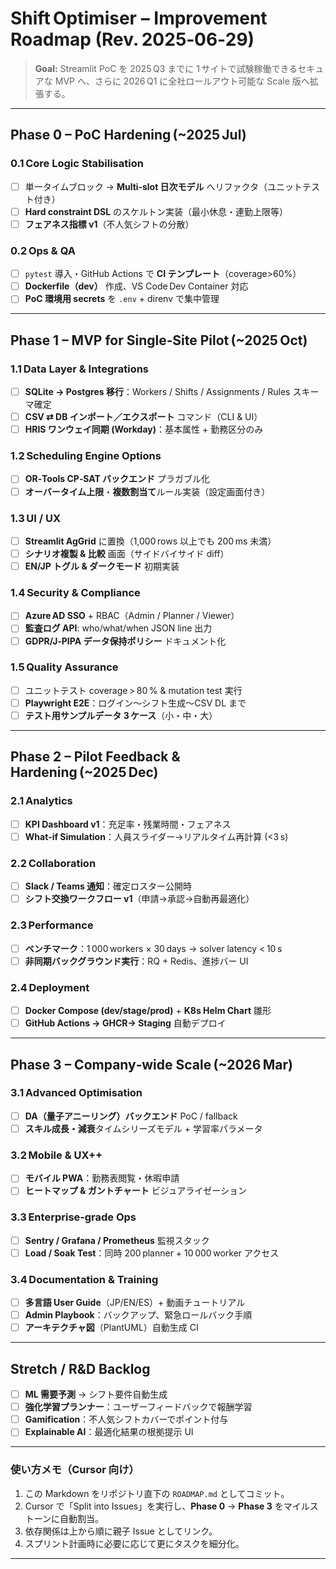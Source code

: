 # Shift Optimiser – Improvement Roadmap (Rev. 2025‑06‑29)

> **Goal:** Streamlit PoC を 2025 Q3 までに 1 サイトで試験稼働できるセキュアな MVP へ、さらに 2026 Q1 に全社ロールアウト可能な Scale 版へ拡張する。

---

## Phase 0 – PoC Hardening (~2025 Jul)
### 0.1 Core Logic Stabilisation
- [ ] 単一タイムブロック → **Multi‑slot 日次モデル** へリファクタ（ユニットテスト付き）
- [ ] **Hard constraint DSL** のスケルトン実装（最小休息・連勤上限等）
- [ ] **フェアネス指標 v1**（不人気シフトの分散）

### 0.2 Ops & QA
- [ ] `pytest` 導入・GitHub Actions で **CI テンプレート**（coverage>60%）
- [ ] **Dockerfile（dev）** 作成、VS Code Dev Container 対応  
- [ ] **PoC 環境用 secrets** を `.env` + direnv で集中管理

---

## Phase 1 – MVP for Single‑Site Pilot (~2025 Oct)
### 1.1 Data Layer & Integrations
- [ ] **SQLite → Postgres 移行**：Workers / Shifts / Assignments / Rules スキーマ確定
- [ ] **CSV ⇄ DB インポート／エクスポート** コマンド（CLI & UI）
- [ ] **HRIS ワンウェイ同期 (Workday)**：基本属性 + 勤務区分のみ

### 1.2 Scheduling Engine Options
- [ ] **OR‑Tools CP‑SAT バックエンド** プラガブル化
- [ ] **オーバータイム上限**・**複数割当て**ルール実装（設定画面付き）

### 1.3 UI / UX
- [ ] **Streamlit AgGrid** に置換（1,000 rows 以上でも 200 ms 未満）
- [ ] **シナリオ複製 & 比較** 画面（サイドバイサイド diff）
- [ ] **EN/JP トグル & ダークモード** 初期実装

### 1.4 Security & Compliance
- [ ] **Azure AD SSO** + RBAC（Admin / Planner / Viewer）
- [ ] **監査ログ API**: who/what/when JSON line 出力
- [ ] **GDPR/J‑PIPA データ保持ポリシー** ドキュメント化

### 1.5 Quality Assurance
- [ ] ユニットテスト coverage > 80 % & mutation test 実行
- [ ] **Playwright E2E**：ログイン〜シフト生成〜CSV DL まで
- [ ] **テスト用サンプルデータ 3 ケース**（小・中・大）

---

## Phase 2 – Pilot Feedback & Hardening (~2025 Dec)
### 2.1 Analytics
- [ ] **KPI Dashboard v1**：充足率・残業時間・フェアネス
- [ ] **What‑if Simulation**：人員スライダー→リアルタイム再計算 (<3 s)

### 2.2 Collaboration
- [ ] **Slack / Teams 通知**：確定ロスター公開時
- [ ] **シフト交換ワークフロー v1**（申請→承認→自動再最適化）

### 2.3 Performance
- [ ] **ベンチマーク**：1 000 workers × 30 days → solver latency < 10 s
- [ ] **非同期バックグラウンド実行**：RQ + Redis、進捗バー UI

### 2.4 Deployment
- [ ] **Docker Compose (dev/stage/prod)** + **K8s Helm Chart** 雛形
- [ ] **GitHub Actions → GHCR→ Staging** 自動デプロイ

---

## Phase 3 – Company‑wide Scale (~2026 Mar)
### 3.1 Advanced Optimisation
- [ ] **DA（量子アニーリング）バックエンド** PoC / fallback
- [ ] **スキル成長・減衰**タイムシリーズモデル + 学習率パラメータ

### 3.2 Mobile & UX++
- [ ] **モバイル PWA**：勤務表閲覧・休暇申請
- [ ] **ヒートマップ & ガントチャート** ビジュアライゼーション

### 3.3 Enterprise‑grade Ops
- [ ] **Sentry / Grafana / Prometheus** 監視スタック
- [ ] **Load / Soak Test**：同時 200 planner + 10 000 worker アクセス

### 3.4 Documentation & Training
- [ ] **多言語 User Guide**（JP/EN/ES）+ 動画チュートリアル
- [ ] **Admin Playbook**：バックアップ、緊急ロールバック手順
- [ ] **アーキテクチャ図**（PlantUML）自動生成 CI

---

## Stretch / R&D Backlog
- [ ] **ML 需要予測** → シフト要件自動生成
- [ ] **強化学習プランナー**：ユーザーフィードバックで報酬学習
- [ ] **Gamification**：不人気シフトカバーでポイント付与
- [ ] **Explainable AI**：最適化結果の根拠提示 UI

---

### 使い方メモ（Cursor 向け）
1. この Markdown をリポジトリ直下の `ROADMAP.md` としてコミット。  
2. Cursor で「Split into Issues」を実行し、**Phase 0** → **Phase 3** をマイルストーンに自動割当。  
3. 依存関係は上から順に親子 Issue としてリンク。  
4. スプリント計画時に必要に応じて更にタスクを細分化。  

---
